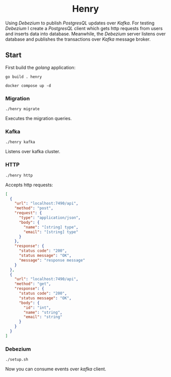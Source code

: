 <h1 align="center">
    Henry
</h1>

Using _Debezium_ to publish _PostgresQL_ updates over _Kafka_.
For testing _Debezium_ I create a _PostgresQL_ client which gets 
http requests from users and inserts data into database. Meanwhile,
the _Debezium_ server listens over database and publishes the transactions
over _Kafka_ message broker.

## Start

First build the _golang_ application:

```shell
go build . henry
```

```shell
docker compose up -d
```

### Migration

```shell
./henry migrate
```

Executes the migration queries.

### Kafka

```shell
./henry kafka
```

Listens over kafka cluster.

### HTTP

```shell
./henry http
```

Accepts http requests:

```json
[
  {
    "url": "localhost:7490/api",
    "method": "post",
    "request": {
      "type": "application/json",
      "body": {
        "name": "[string] type",
        "email": "[string] type"
      }
    },
    "response": {
      "status code": "200",
      "status message": "OK",
      "message": "response message"
    }
  },
  {
    "url": "localhost:7490/api",
    "method": "get",
    "response": {
      "status code": "200",
      "status message": "OK",
      "body": {
        "id": "int",
        "name": "string",
        "email": "string"
      }
    }
  }
]
```

### Debezium

```shell
./setup.sh
```

Now you can consume events over _kafka_ client.

